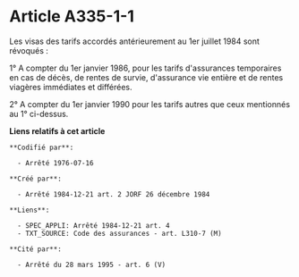 # Article A335-1-1

Les visas des tarifs accordés antérieurement au 1er juillet 1984 sont révoqués :

1° A compter du 1er janvier 1986, pour les tarifs d'assurances temporaires en cas de décès, de rentes de survie, d'assurance
vie entière et de rentes viagères immédiates et différées.

2° A compter du 1er janvier 1990 pour les tarifs autres que ceux mentionnés au 1° ci-dessus.

**Liens relatifs à cet article**

	**Codifié par**:

	  - Arrêté 1976-07-16

	**Créé par**:

	  - Arrêté 1984-12-21 art. 2 JORF 26 décembre 1984

	**Liens**:

	  - SPEC_APPLI: Arrêté 1984-12-21 art. 4
	  - TXT_SOURCE: Code des assurances - art. L310-7 (M)

	**Cité par**:

	  - Arrêté du 28 mars 1995 - art. 6 (V)
